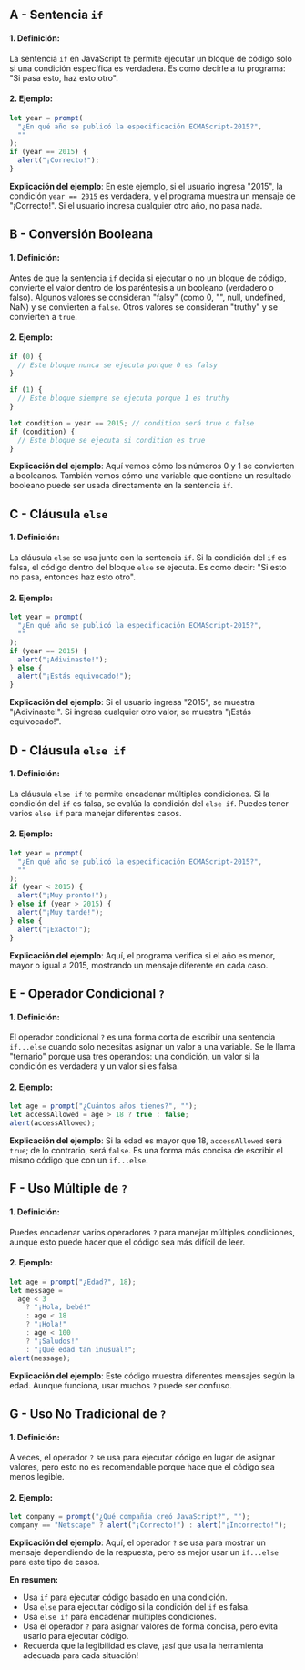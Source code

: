 ## A - Sentencia `if`

#### 1. **Definición:**

La sentencia `if` en JavaScript te permite ejecutar un bloque de código solo si una condición específica es verdadera. Es como decirle a tu programa: "Si pasa esto, haz esto otro".

#### 2. **Ejemplo:**

```javascript
let year = prompt(
  "¿En qué año se publicó la especificación ECMAScript-2015?",
  ""
);
if (year == 2015) {
  alert("¡Correcto!");
}
```

**Explicación del ejemplo**:
En este ejemplo, si el usuario ingresa "2015", la condición `year == 2015` es verdadera, y el programa muestra un mensaje de "¡Correcto!". Si el usuario ingresa cualquier otro año, no pasa nada.

## B - Conversión Booleana

#### 1. **Definición:**

Antes de que la sentencia `if` decida si ejecutar o no un bloque de código, convierte el valor dentro de los paréntesis a un booleano (verdadero o falso). Algunos valores se consideran "falsy" (como 0, "", null, undefined, NaN) y se convierten a `false`. Otros valores se consideran "truthy" y se convierten a `true`.

#### 2. **Ejemplo:**

```javascript
if (0) {
  // Este bloque nunca se ejecuta porque 0 es falsy
}

if (1) {
  // Este bloque siempre se ejecuta porque 1 es truthy
}

let condition = year == 2015; // condition será true o false
if (condition) {
  // Este bloque se ejecuta si condition es true
}
```

**Explicación del ejemplo**:
Aquí vemos cómo los números 0 y 1 se convierten a booleanos. También vemos cómo una variable que contiene un resultado booleano puede ser usada directamente en la sentencia `if`.

## C - Cláusula `else`

#### 1. **Definición:**

La cláusula `else` se usa junto con la sentencia `if`. Si la condición del `if` es falsa, el código dentro del bloque `else` se ejecuta. Es como decir: "Si esto no pasa, entonces haz esto otro".

#### 2. **Ejemplo:**

```javascript
let year = prompt(
  "¿En qué año se publicó la especificación ECMAScript-2015?",
  ""
);
if (year == 2015) {
  alert("¡Adivinaste!");
} else {
  alert("¡Estás equivocado!");
}
```

**Explicación del ejemplo**:
Si el usuario ingresa "2015", se muestra "¡Adivinaste!". Si ingresa cualquier otro valor, se muestra "¡Estás equivocado!".

## D - Cláusula `else if`

#### 1. **Definición:**

La cláusula `else if` te permite encadenar múltiples condiciones. Si la condición del `if` es falsa, se evalúa la condición del `else if`. Puedes tener varios `else if` para manejar diferentes casos.

#### 2. **Ejemplo:**

```javascript
let year = prompt(
  "¿En qué año se publicó la especificación ECMAScript-2015?",
  ""
);
if (year < 2015) {
  alert("¡Muy pronto!");
} else if (year > 2015) {
  alert("¡Muy tarde!");
} else {
  alert("¡Exacto!");
}
```

**Explicación del ejemplo**:
Aquí, el programa verifica si el año es menor, mayor o igual a 2015, mostrando un mensaje diferente en cada caso.

## E - Operador Condicional `?`

#### 1. **Definición:**

El operador condicional `?` es una forma corta de escribir una sentencia `if...else` cuando solo necesitas asignar un valor a una variable. Se le llama "ternario" porque usa tres operandos: una condición, un valor si la condición es verdadera y un valor si es falsa.

#### 2. **Ejemplo:**

```javascript
let age = prompt("¿Cuántos años tienes?", "");
let accessAllowed = age > 18 ? true : false;
alert(accessAllowed);
```

**Explicación del ejemplo**:
Si la edad es mayor que 18, `accessAllowed` será `true`; de lo contrario, será `false`. Es una forma más concisa de escribir el mismo código que con un `if...else`.

## F - Uso Múltiple de `?`

#### 1. **Definición:**

Puedes encadenar varios operadores `?` para manejar múltiples condiciones, aunque esto puede hacer que el código sea más difícil de leer.

#### 2. **Ejemplo:**

```javascript
let age = prompt("¿Edad?", 18);
let message =
  age < 3
    ? "¡Hola, bebé!"
    : age < 18
    ? "¡Hola!"
    : age < 100
    ? "¡Saludos!"
    : "¡Qué edad tan inusual!";
alert(message);
```

**Explicación del ejemplo**:
Este código muestra diferentes mensajes según la edad. Aunque funciona, usar muchos `?` puede ser confuso.

## G - Uso No Tradicional de `?`

#### 1. **Definición:**

A veces, el operador `?` se usa para ejecutar código en lugar de asignar valores, pero esto no es recomendable porque hace que el código sea menos legible.

#### 2. **Ejemplo:**

```javascript
let company = prompt("¿Qué compañía creó JavaScript?", "");
company == "Netscape" ? alert("¡Correcto!") : alert("¡Incorrecto!");
```

**Explicación del ejemplo**:
Aquí, el operador `?` se usa para mostrar un mensaje dependiendo de la respuesta, pero es mejor usar un `if...else` para este tipo de casos.

**En resumen:**

- Usa `if` para ejecutar código basado en una condición.
- Usa `else` para ejecutar código si la condición del `if` es falsa.
- Usa `else if` para encadenar múltiples condiciones.
- Usa el operador `?` para asignar valores de forma concisa, pero evita usarlo para ejecutar código.
- Recuerda que la legibilidad es clave, ¡así que usa la herramienta adecuada para cada situación!
